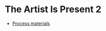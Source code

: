 # The Artist Is Present 2

- [Process materials](https://github.com/pippinbarr/the-artist-is-present-2/blob/master/process/README.md)
